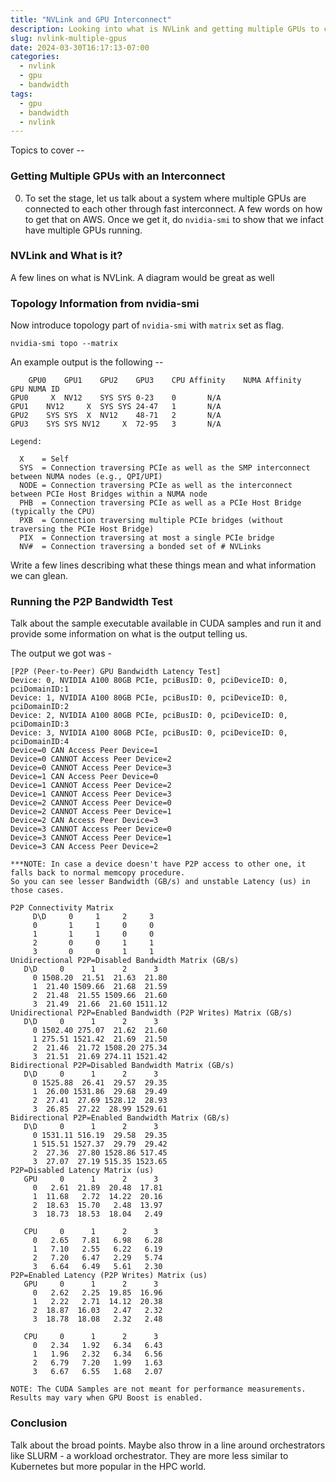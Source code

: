 ```yaml
---
title: "NVLink and GPU Interconnect"
description: Looking into what is NVLink and getting multiple GPUs to communicate with each other.
slug: nvlink-multiple-gpus
date: 2024-03-30T16:17:13-07:00
categories:
  - nvlink
  - gpu
  - bandwidth
tags:
  - gpu
  - bandwidth
  - nvlink
---
```


Topics to cover --

### Getting Multiple GPUs with an Interconnect

0. To set the stage, let us talk about a system where multiple GPUs are connected to each other through fast interconnect. A few words on how to get that on AWS. Once we get it, do `nvidia-smi` to show that we infact have multiple GPUs running.

### NVLink and What is it?

A few lines on what is NVLink. A diagram would be great as well

### Topology Information from nvidia-smi

Now introduce topology part of `nvidia-smi` with `matrix` set as flag.

```
nvidia-smi topo --matrix
```

An example output is the following --

```
	GPU0	GPU1	GPU2	GPU3	CPU Affinity	NUMA Affinity	GPU NUMA ID
GPU0	 X 	NV12	SYS	SYS	0-23	0		N/A
GPU1	NV12	 X 	SYS	SYS	24-47	1		N/A
GPU2	SYS	SYS	 X 	NV12	48-71	2		N/A
GPU3	SYS	SYS	NV12	 X 	72-95	3		N/A

Legend:

  X    = Self
  SYS  = Connection traversing PCIe as well as the SMP interconnect between NUMA nodes (e.g., QPI/UPI)
  NODE = Connection traversing PCIe as well as the interconnect between PCIe Host Bridges within a NUMA node
  PHB  = Connection traversing PCIe as well as a PCIe Host Bridge (typically the CPU)
  PXB  = Connection traversing multiple PCIe bridges (without traversing the PCIe Host Bridge)
  PIX  = Connection traversing at most a single PCIe bridge
  NV#  = Connection traversing a bonded set of # NVLinks
```

Write a few lines describing what these things mean and what information we can glean.

### Running the P2P Bandwidth Test

Talk about the sample executable available in CUDA samples and run it and provide some information on what is the output telling us.

The output we got was -

```
[P2P (Peer-to-Peer) GPU Bandwidth Latency Test]
Device: 0, NVIDIA A100 80GB PCIe, pciBusID: 0, pciDeviceID: 0, pciDomainID:1
Device: 1, NVIDIA A100 80GB PCIe, pciBusID: 0, pciDeviceID: 0, pciDomainID:2
Device: 2, NVIDIA A100 80GB PCIe, pciBusID: 0, pciDeviceID: 0, pciDomainID:3
Device: 3, NVIDIA A100 80GB PCIe, pciBusID: 0, pciDeviceID: 0, pciDomainID:4
Device=0 CAN Access Peer Device=1
Device=0 CANNOT Access Peer Device=2
Device=0 CANNOT Access Peer Device=3
Device=1 CAN Access Peer Device=0
Device=1 CANNOT Access Peer Device=2
Device=1 CANNOT Access Peer Device=3
Device=2 CANNOT Access Peer Device=0
Device=2 CANNOT Access Peer Device=1
Device=2 CAN Access Peer Device=3
Device=3 CANNOT Access Peer Device=0
Device=3 CANNOT Access Peer Device=1
Device=3 CAN Access Peer Device=2

***NOTE: In case a device doesn't have P2P access to other one, it falls back to normal memcopy procedure.
So you can see lesser Bandwidth (GB/s) and unstable Latency (us) in those cases.

P2P Connectivity Matrix
     D\D     0     1     2     3
     0	     1     1     0     0
     1	     1     1     0     0
     2	     0     0     1     1
     3	     0     0     1     1
Unidirectional P2P=Disabled Bandwidth Matrix (GB/s)
   D\D     0      1      2      3 
     0 1508.20  21.51  21.63  21.80 
     1  21.40 1509.66  21.68  21.59 
     2  21.48  21.55 1509.66  21.60 
     3  21.49  21.66  21.60 1511.12 
Unidirectional P2P=Enabled Bandwidth (P2P Writes) Matrix (GB/s)
   D\D     0      1      2      3 
     0 1502.40 275.07  21.62  21.60 
     1 275.51 1521.42  21.69  21.50 
     2  21.46  21.72 1508.20 275.34 
     3  21.51  21.69 274.11 1521.42 
Bidirectional P2P=Disabled Bandwidth Matrix (GB/s)
   D\D     0      1      2      3 
     0 1525.88  26.41  29.57  29.35 
     1  26.00 1531.86  29.68  29.49 
     2  27.41  27.69 1528.12  28.93 
     3  26.85  27.22  28.99 1529.61 
Bidirectional P2P=Enabled Bandwidth Matrix (GB/s)
   D\D     0      1      2      3 
     0 1531.11 516.19  29.58  29.35 
     1 515.51 1527.37  29.79  29.42 
     2  27.36  27.80 1528.86 517.45 
     3  27.07  27.19 515.35 1523.65 
P2P=Disabled Latency Matrix (us)
   GPU     0      1      2      3 
     0   2.61  21.89  20.48  17.81 
     1  11.68   2.72  14.22  20.16 
     2  18.63  15.70   2.48  13.97 
     3  18.73  18.53  18.04   2.49 

   CPU     0      1      2      3 
     0   2.65   7.81   6.98   6.28 
     1   7.10   2.55   6.22   6.19 
     2   7.20   6.47   2.29   5.74 
     3   6.64   6.49   5.61   2.30 
P2P=Enabled Latency (P2P Writes) Matrix (us)
   GPU     0      1      2      3 
     0   2.62   2.25  19.85  16.96 
     1   2.22   2.71  14.12  20.38 
     2  18.87  16.03   2.47   2.32 
     3  18.78  18.08   2.32   2.48 

   CPU     0      1      2      3 
     0   2.34   1.92   6.34   6.43 
     1   1.96   2.32   6.34   6.56 
     2   6.79   7.20   1.99   1.63 
     3   6.67   6.55   1.68   2.07 

NOTE: The CUDA Samples are not meant for performance measurements. Results may vary when GPU Boost is enabled.
```

### Conclusion

Talk about the broad points. Maybe also throw in a line around orchestrators like SLURM - a workload orchestrator. They are more less similar to Kubernetes but more popular in the HPC world.
